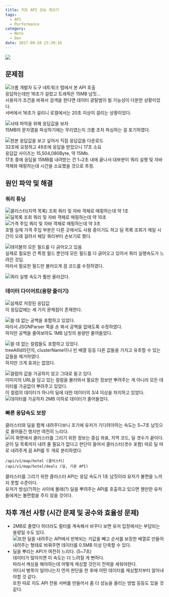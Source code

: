 ```yaml
---
title: 지도 API 성능 개선기
tags:
  - API
  - Performance
category:
  - Note
  - Dev
date: 2017-09-28 23:29:16
---
```


![](thumb.png)  

## 문제점
![크롬 개발자 도구 네트워크 탭에서 본 API 호출](01.png)  
응답하는데만 16초가 걸렸고 트래픽은 15MB 남짓...  
사용자가 조건을 바꿔서 검색을 한다면 데이터 광탈범이 될 가능성이 다분한 상황이었다.  
서버에서 16초가 걸리니 로컬에서는 20초 이상이 걸리는 상황이었다.  

![사태 파악을 위해 응답값을 보자](02.png)  
15MB의 문자열을 파싱하기에는 무리였는지 크롬 조차 파싱하는 걸 포기하였다.  

![원본 응답값을 보고 싶어서 직접 응답값을 다운로드](03.png)  
32초에 요청하고 49초에 응답을 받았으니 17초 소요  
응답값 사이즈는 15,504,080Byte, 약 15Mb.  
17초 중에 응답을 15MB를 내려받는 건 1~2초 내에 끝나서 대부분이 쿼리 실행 및 자바 객체와 매핑하는데 시간을 소요했을 것으로 추정.  

## 원인 파악 및 해결
### 쿼리 튜닝
![클러스터(지역 목록) 조회 쿼리 및 자바 객체로 매핑하는데 약 1초](04.png)  
![딜목록 조회 쿼리 및 자바 객체로 매핑하는데 약 10초](06.png)  
![가격 주입 쿼리 및 자바 객체로 매핑하는데 약 3초](07.png)  
호텔 실제 가격 주입 부분은 다른 곳에서도 사용 중이기도 하고 딜 목록 조회가 제일 시간이 오래 걸려서 해당 쿼리부터 손보기로 했다.  

![테이블의 모든 필드를 다 긁어오고 있음](05.png)  
실제로 필요한 건 특정 필드 뿐인데 모든 필드를 다 긁어오고 있어서 쿼리 실행속도가 느려진 것임.  
따라서 필요한 필드만 불러오게 끔 코드를 수정하였다.

![쿼리 실행 속도가 훨씬 올라갔다.](13.png)  

### 데이터 다이어트(용량 줄이기)
![실제로 저장된 응답값](08.png)  
이 응답값에는 세 가지 문제점이 존재한다.

![쓸 데 없는 공백을 포함하고 있었다.](09.png)  
따라서 JSONParser 쪽을 손 봐서 공백을 없애도록 수정하였다.  
하지만 공백을 줄여보아도 1MB 남짓의 용량만 줄어들었다.  

![쓸 데 없는 컬럼들도 포함하고 있었다.](10.png)  
treeAllId라던지, clusterName이나 빈 배열 등등 다른 값들을 가지고 유추할 수 있는 값들을 제거하였다.  
하지만 크게 효과는 없었다.  

![컬럼의 값을 가공하지 않고 그대로 들고 있다.](11.png)  
이미지의 URL을 담고 있는 컬럼을 불러와서 필요한 정보만 뿌려주는 게 아니라 모든 데이터를 가공없이 뿌려주고 있었다.  
이 컬럼의 데이터가 하나의 딜에 대한 데이터의 3/4 이상을 차지하고 있었다.  
![데이터를 가공하자 2MB 이하로 데이터가 줄어들었다.](14.png)  

### 빠른 응답속도 보장
클러스터와 딜을 함께 내려주다보니 초기에 유저가 기다려야하는 속도는 5~7초 남짓으로 줄어들긴 했지만 여전히 느리다.  
![이 화면에서 클러스터를 그리기 위한 정보는 중심 좌표, 지역 코드, 딜 갯수가 끝이다.](12.png)  
굳이 딜 목록까지 내려 줄 필요가 없다고 판단이 들어서 클러스터(갯수 포함) 따로 딜 따로 내려주게 끔 API를 두 개로 분리하였다.  
```
/api/v1/map/hotel (클러스터)
/api/v1/map/hotel/deals (딜, 기존 API)
```
클러스터를 그리기 위한 클러스터 API는 응답 속도가 1초 남짓이라 유저가 불편을 느끼지 못할 수준이다.  
유저가 방심(?)하는 사이에 몰래(?) 딜을 뿌려주는 API를 호출하고 있으면 웬만한 유저들에게는 불편함을 주지 않을 것이다.  

## 차후 개선 사항 (시간 문제 및 공수와 효율성 문제)
* 2MB로 줄였다 하더라도 필터를 계속해서 바꾸다 보면 유저 입장에서는 부담되는 용량일 수도 있다.  
![또한 딜을 내려주는 API에서 반복되는 키값을 빼고 순서를 보장한 배열로 만들어 내려주는 형태로 바꿔주면 데이터를 0.5MB 이상 단축할 수 있다.](15.png)    
* 딜을 뿌리는 API가 여전히 느리다. (5~7초)  
데이터가 많아지면 이 속도는 더 느려질 게 뻔하다.  
따라서 캐싱을 해야하는데 어떻게 캐싱할 것인지 전략을 세워야한다.  
어디서 병목이 일어나는지 먼저 판단을 한 후에 어떤 데이터를 캐싱할지부터 알아내야할 것 같다.  
또한 따로 지도 API 전용 서버를 만들어서 좀 더 성능을 올리는 방법 등등도 있을 것 같다.  
